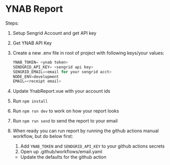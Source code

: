 # YNAB Report

Steps:

1. Setup Sengrid Account and get API key
2. Get YNAB API Key
3. Create a new .env file in root of project with following keys/your values:

    ```javascript
    YNAB_TOKEN= <ynab token>
    SENDGRID_API_KEY= <sengrid api key>
    SENGRID_EMAIL=<email for your sengrid acct>
    NODE_ENV=development
    EMAIL=<receipt email>
    ```

4. Update YnabReport.vue with your account ids
5. Run `npm install`
6. Run `npm run dev` to work on how your report looks
7. Run `npm run send` to send the report to your email
8. When ready you can run report by running the github actions manual workflow, but do below first:
    1. Add `YNAB_TOKEN` and `SENDGRID_API_KEY` to your github actions secrets
    2. Open up .github/workflows/email.yaml  
    - Update the defaults for the github action

